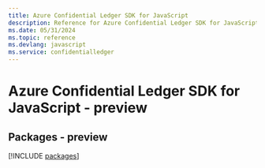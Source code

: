 ```yaml
---
title: Azure Confidential Ledger SDK for JavaScript
description: Reference for Azure Confidential Ledger SDK for JavaScript
ms.date: 05/31/2024
ms.topic: reference
ms.devlang: javascript
ms.service: confidentialledger
---
```

# Azure Confidential Ledger SDK for JavaScript - preview
## Packages - preview
[!INCLUDE [packages](confidential-ledger-index.md)]
